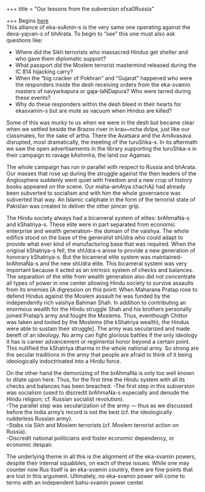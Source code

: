 +++
title = "Our lessons from the subversion ofxa0Russia"

+++
Begins
[here](https://manasataramgini.wordpress.com/2007/04/14/the-subversion-of-russia/)  
This alliance of eka-svAmin-s is the very same one operating against the
deva-yajvan-s of bhArata. To begin to “see” this one must also ask
questions like:

  - Where did the Sikh terrorists who massacred Hindus get shelter and
    who gave them diplomatic support?
  - What passport did the Moslem terrorist mastermind released during
    the IC 814 hijacking carry?
  - When the “big cracker of Pokhran” and “Gujarat” happened who were
    the responders inside the desh receiving orders from the eka-svamin
    masters of navyarkapura or gaja-laNDapura? Who were tarred during
    these events?
  - Why do these responders within the desh bleed in their hearts for
    ekasvamin-s but are mute as vacuum when Hindus are killed?

Some of this was murky to us when we were in the desh but became clear
when we settled beside the Brazos river in krau\~ncha dvIpa, just like
our classmates, for the sake of artha. There the Avatsara and the
AmAvasava disrupted, most dramatically, the meeting of the turuShka-s.
In its aftermath we saw the open advertisements in the library
supporting the turuShka-s in their campaign to ravage kAshmIra, the land
our Agamas.

The whole campaign has run in parallel with respect to Russia and
bhArata. Our masses that rose up during the struggle against the then
leaders of the Anglosphere suddenly went quiet with freedom and a new
crop of history books appeared on the scene. Our maha-amAtya chachAji
had already been subverted to socialism and with him the whole
governance was subverted that way. An Islamic caliphate in the form of
the terrorist state of Pakistan was created to deliver the other pincer
grip.

The Hindu society always had a bicameral system of elites: brAhmaNa-s
and kShatriya-s. These elite were in part separated from economic
enterprise and wealth generation– the domain of the vaishya. The whole
edifice stood on the base of the generalist shUdra who could adapt to
provide what ever kind of manufacturing base that was required. When the
original kShatriya-s fell, the shUdra-s arose to provide a new
generation of honorary kShatriya-s. But the bicameral elite system was
maintained- brAhmaNa-s and the new shUdra elite. This bicameral system
was very important because it acted as an intrinsic system of checks and
balances. The separation of the elite from wealth generation also did
not concentrate all types of power in one center allowing Hindu society
to survive assaults from its enemies \[A digression on this point: When
Maharana Pratap rose to defend Hindus against the Moslem assault he was
funded by the independently rich vaishya Bahman Shah. In addition to
contributing an enormous wealth for the Hindu struggle Shah and his
brothers personally joined Pratap’s army and fought the Moslems. Thus,
eventhough Chittor was taken and looted by the Moslems (the kShatriya
wealth), the Hindus were able to sustain their struggle\]. The army was
secularized and made bereft of an ideology. No army can fight glorious
battles if the only ideology it has is career advancement or regimental
honor beyond a certain point. This nullified the kShatrIya dharma in the
whole national army. So strong are the secular traditions in the army
that people are afraid to think of it being ideologically indoctrinated
into a Hindu force.

On the other hand the demonizing of the brAhmaNa is only too well known
to dilate upon here. Thus, for the first time the Hindu system with all
its checks and balances has been breached: -The first step in this
subversion was socialism (used to discredit brAhmaNa-s especially and
denude the Hindu religion; cf. Russian socialist revolution).  
\-The parallel step was secularization of the army — thus as we
discussed before the India army’s record is not the best (cf. the
ideologically rudderless Russian army).  
\-Stabs via Sikh and Moslem terrorists (cf. Moslem terrorist action on
Russia).  
\-Discredit national politicians and foster economic dependency, or
economic despair.

The underlying theme in all this is the alignment of the eka-svamin
powers, despite their internal squabbles, on each of these issues. While
one may counter now Rus itself is an eka-svamin country, there are fine
points that are lost in this argument. Ultimately, no eka-svamin power
will come to terms with an independent bahu-svamin power center.

